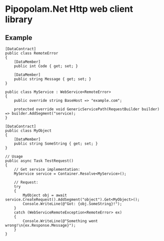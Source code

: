 # Pipopolam.Net Http web client library

## Example

    [DataContract]
    public class RemoteError
    {
        [DataMember]
        public int Code { get; set; }

        [DataMember]
        public string Message { get; set; }
    }

    public class MyService : WebService<RemoteError>
    {
        public override string BaseHost => "example.com";

        protected override void GenericServicePath(RequestBuilder builder) => builder.AddSegment("service);
    }

    [DataContract]
    public class MyObject
    {
        [DataMember]
        public string SomeString { get; set; }
    }

    // Usage
    public async Task TestRequest()
    {
        // Get service implementation:
        MyService service = Container.Resolve<MyService>();

        // Request:
        try
        {
            MyObject obj = await service.CreateRequest().AddSegment("object").Get<MyObject>();
            Console.WriteLine(@"Got: {obj.SomeString}!");
        }
        catch (WebServiceRemoteException<RemoteError> ex)
        {
            Console.WriteLine(@"Something went wrong!\n{ex.Response.Message}");
        }
    }